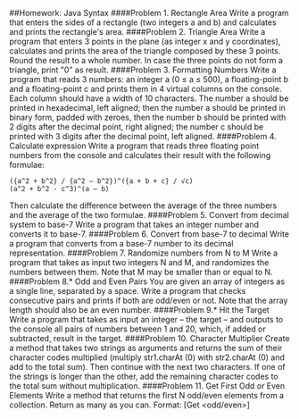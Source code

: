 ##Homework: Java Syntax
####Problem 1. Rectangle Area
Write a program that enters the sides of a rectangle (two integers a and b) and calculates and prints the rectangle's area.
####Problem 2. Triangle Area
Write a program that enters 3 points in the plane (as integer x and y coordinates), calculates and prints the area of the triangle composed by these 3 points. Round the result to a whole number. In case the three points do not form a triangle, print "0" as result.
####Problem 3. Formatting Numbers
Write a program that reads 3 numbers: an integer a (0 ≤ a ≤ 500), a floating-point b and a floating-point c and prints them in 4 virtual columns on the console. Each column should have a width of 10 characters. The number a should be printed in hexadecimal, left aligned; then the number a should be printed in binary form, padded with zeroes, then the number b should be printed with 2 digits after the decimal point, right aligned; the number c should be printed with 3 digits after the decimal point, left aligned.
####Problem 4. Calculate expression
Write a program that reads three floating point numbers from the console and calculates their result with the following formulae:
```
({a^2 + b^2} / {a^2 – b^2})^({a + b + c} / √c)
(a^2 + b^2 - c^3)^(a – b)
```

Then calculate the difference between the average of the three numbers and the average of the two formulae.
####Problem 5. Convert from decimal system to base-7
Write a program that takes an integer number and converts it to base-7.
####Problem 6. Convert from base-7 to decimal
Write a program that converts from a base-7 number to its decimal representation.
####Problem 7. Randomize numbers from N to M
Write a program that takes as input two integers N and M, and randomizes the numbers between them. Note that M may be smaller than or equal to N.
####Problem 8.* Odd and Even Pairs
You are given an array of integers as a single line, separated by a space. Write a program that checks consecutive pairs and prints if both are odd/even or not. Note that the array length should also be an even number.
####Problem 9.* Hit the Target
Write a program that takes as input an integer – the target – and outputs to the console all pairs of numbers between 1 and 20, which, if added or subtracted, result in the target.
####Problem 10. Character Multiplier
Create a method that takes two strings as arguments and returns the sum of their character codes multiplied (multiply str1.charAt (0) with str2.charAt (0) and add to the total sum). Then continue with the next two characters. If one of the strings is longer than the other, add the remaining character codes to the total sum without multiplication.
####Problem 11. Get First Odd or Even Elements
Write a method that returns the first N odd/even elements from a collection. Return as many as you can.
Format: [Get <number of elements> <odd/even>]
